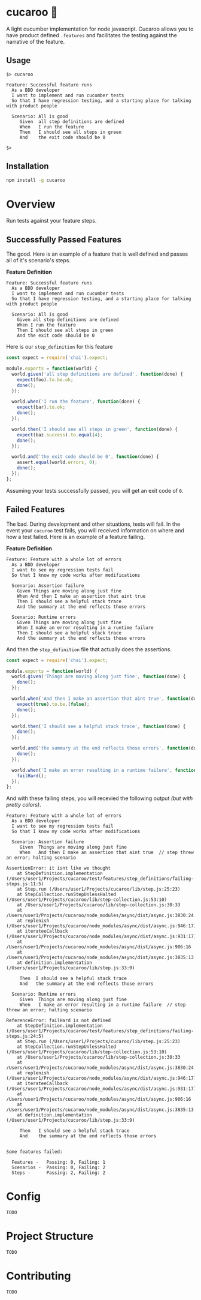 cucaroo 🥒
=======

A light cucumber implementation for node javascript. Cucaroo allows you to have product defined `.features` and facilitates the testing against the narrative of the feature.

## Usage

```
$> cucaroo

Feature: Successful feature runs
  As a BDD developer
  I want to implement and run cucumber tests
  So that I have regression testing, and a starting place for talking with product people

  Scenario: All is good
     Given  all step definitions are defined
     When   I run the feature
     Then   I should see all steps in green
     And    the exit code should be 0

$>
```

## Installation

```bash
npm install -g cucaroo
```

# Overview

Run tests against your feature steps.

## Successfully Passed Features

The good. Here is an example of a feature that is well defined and passes all of it's scenario's steps.

__Feature Definition__

```
Feature: Successful feature runs
  As a BDD developer
  I want to implement and run cucumber tests
  So that I have regression testing, and a starting place for talking with product people

  Scenario: All is good
    Given all step definitions are defined
    When I run the feature
    Then I should see all steps in green
    And the exit code should be 0
```

Here is our `step_definition` for this feature

```js
const expect = require('chai').expect;

module.exports = function(world) {
  world.given('all step definitions are defined', function(done) {
    expect(foo).to.be.ok;
    done();
  });

  world.when('I run the feature', function(done) {
    expect(bar).to.ok;
    done();
  });

  world.then('I should see all steps in green', function(done) {
    expect(baz.success).to.equal(4);
    done();
  });

  world.and('the exit code should be 0', function(done) {
    assert.equal(world.errors, 0);
    done();
  });
};
```

Assuming your tests successfully passed, you will get an exit code of `0`.

## Failed Features

The bad. During development and other situations, tests will fail. In the event your `cucuroo` test fails, you will received information on where and how a test failed. Here is an example of a feature failing.

__Feature Definition__

```
Feature: Feature with a whole lot of errors
  As a BDD developer
  I want to see my regression tests fail
  So that I know my code works after modifications

  Scenario: Assertion failure
    Given Things are moving along just fine
    When And then I make an assertion that aint true
    Then I should see a helpful stack trace
    And the summary at the end reflects those errors

  Scenario: Runtime errors
    Given Things are moving along just fine
    When I make an error resulting in a runtime failure
    Then I should see a helpful stack trace
    And the summary at the end reflects those errors
```

And then the `step_definition` file that actually does the assertions.

```js
const expect = require('chai').expect;

module.exports = function(world) {
  world.given('Things are moving along just fine', function(done) {
    done();
  });

  world.when('And then I make an assertion that aint true', function(done) {
    expect(true).to.be.(false);
    done();
  });

  world.then('I should see a helpful stack trace', function(done) {
    done();
  });

  world.and('the summary at the end reflects those errors', function(done) {
    done();
  });

  world.when('I make an error resulting in a runtime failure', function(done) {
    failHard();
  });
};
```

And with these failing steps, you will recevied the following output _(but with pretty colors)_.

```
Feature: Feature with a whole lot of errors
  As a BDD developer
  I want to see my regression tests fail
  So that I know my code works after modifications

  Scenario: Assertion failure
     Given  Things are moving along just fine
     When   And then I make an assertion that aint true  // step threw an error; halting scenario

AssertionError: it isnt like we thought
    at StepDefinition.implementation (/Users/user1/Projects/cucaroo/test/features/step_definitions/failing-steps.js:11:5)
    at Step.run (/Users/user1/Projects/cucaroo/lib/step.js:25:23)
    at StepCollection.runStepUnlessHalted (/Users/user1/Projects/cucaroo/lib/step-collection.js:53:10)
    at /Users/user1/Projects/cucaroo/lib/step-collection.js:30:33
    at /Users/user1/Projects/cucaroo/node_modules/async/dist/async.js:3830:24
    at replenish (/Users/user1/Projects/cucaroo/node_modules/async/dist/async.js:946:17)
    at iterateeCallback (/Users/user1/Projects/cucaroo/node_modules/async/dist/async.js:931:17)
    at /Users/user1/Projects/cucaroo/node_modules/async/dist/async.js:906:16
    at /Users/user1/Projects/cucaroo/node_modules/async/dist/async.js:3835:13
    at definition.implementation (/Users/user1/Projects/cucaroo/lib/step.js:33:9)

     Then  I should see a helpful stack trace
     And   the summary at the end reflects those errors

  Scenario: Runtime errors
     Given  Things are moving along just fine
     When   I make an error resulting in a runtime failure  // step threw an error; halting scenario

ReferenceError: failHard is not defined
    at StepDefinition.implementation (/Users/user1/Projects/cucaroo/test/features/step_definitions/failing-steps.js:24:5)
    at Step.run (/Users/user1/Projects/cucaroo/lib/step.js:25:23)
    at StepCollection.runStepUnlessHalted (/Users/user1/Projects/cucaroo/lib/step-collection.js:53:10)
    at /Users/user1/Projects/cucaroo/lib/step-collection.js:30:33
    at /Users/user1/Projects/cucaroo/node_modules/async/dist/async.js:3830:24
    at replenish (/Users/user1/Projects/cucaroo/node_modules/async/dist/async.js:946:17)
    at iterateeCallback (/Users/user1/Projects/cucaroo/node_modules/async/dist/async.js:931:17)
    at /Users/user1/Projects/cucaroo/node_modules/async/dist/async.js:906:16
    at /Users/user1/Projects/cucaroo/node_modules/async/dist/async.js:3835:13
    at definition.implementation (/Users/user1/Projects/cucaroo/lib/step.js:33:9)

     Then   I should see a helpful stack trace
     And    the summary at the end reflects those errors


Some features failed:

  Features -   Passing: 0, Failing: 1
  Scenarios -  Passing: 0, Failing: 2
  Steps -      Passing: 2, Failing: 2
```

# Config

`TODO`

# Project Structure

`TODO`

# Contributing

`TODO`
